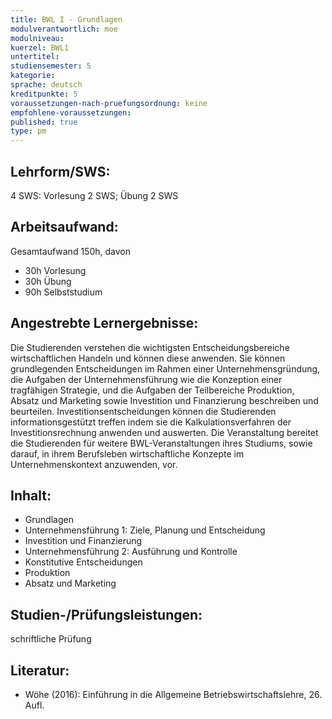 ```yaml
---
title: BWL I - Grundlagen
modulverantwortlich: moe
modulniveau:
kuerzel: BWL1
untertitel:
studiensemester: 5
kategorie:
sprache: deutsch
kreditpunkte: 5
voraussetzungen-nach-pruefungsordnung: keine
empfohlene-voraussetzungen: 
published: true
type: pm
---
```


## Lehrform/SWS: 
4 SWS: Vorlesung 2 SWS; Übung 2 SWS

## Arbeitsaufwand: 
Gesamtaufwand 150h, davon 

- 30h Vorlesung
- 30h Übung
- 90h Selbststudium

## Angestrebte Lernergebnisse:
Die Studierenden verstehen die wichtigsten Entscheidungsbereiche wirtschaftlichen Handeln und können diese anwenden. Sie können grundlegenden Entscheidungen im Rahmen einer Unternehmensgründung, die Aufgaben der Unternehmensführung wie die Konzeption einer tragfähigen Strategie, und die Aufgaben der Teilbereiche Produktion, Absatz und Marketing sowie Investition und Finanzierung beschreiben und beurteilen. Investitionsentscheidungen können die Studierenden informationsgestützt treffen indem sie die Kalkulationsverfahren der Investitionsrechnung anwenden und auswerten. Die Veranstaltung bereitet die Studierenden für weitere BWL-Veranstaltungen ihres Studiums, sowie darauf, in ihrem Berufsleben wirtschaftliche Konzepte im Unternehmenskontext anzuwenden, vor.


## Inhalt:
* Grundlagen
* Unternehmensführung 1: Ziele, Planung und Entscheidung
* Investition und Finanzierung
* Unternehmensführung 2: Ausführung und Kontrolle
* Konstitutive Entscheidungen
* Produktion
* Absatz und Marketing

## Studien-/Prüfungsleistungen:
schriftliche Prüfung

## Literatur:
* Wöhe (2016): Einführung in die Allgemeine Betriebswirtschaftslehre, 26. Aufl.

